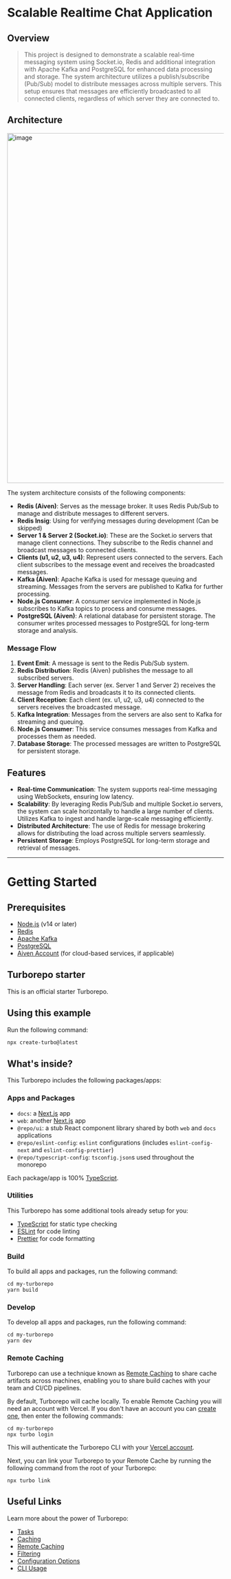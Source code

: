 

# Scalable Realtime Chat Application


## Overview

> This project is designed to demonstrate a scalable real-time messaging system using Socket.io, Redis and additional integration with Apache Kafka and PostgreSQL for enhanced data processing and storage. The system architecture utilizes a publish/subscribe (Pub/Sub) model to distribute messages across multiple servers. This setup ensures that messages are efficiently broadcasted to all connected clients, regardless of which server they are connected to.

## Architecture

<img width="813" alt="image" src="https://github.com/sidjha57/scalable-chat/assets/62923020/9ea5dd2f-7917-4bd6-8d9b-974418452e30">


The system architecture consists of the following components:

- **Redis (Aiven)**: Serves as the message broker. It uses Redis Pub/Sub to manage and distribute messages to different servers.
- **Redis Insig**: Using for verifying messages during development (Can be skipped)
- **Server 1 & Server 2 (Socket.io)**: These are the Socket.io servers that manage client connections. They subscribe to the Redis channel and broadcast messages to connected clients.
- **Clients (u1, u2, u3, u4)**: Represent users connected to the servers. Each client subscribes to the message event and receives the broadcasted messages.
- **Kafka (Aiven)**: Apache Kafka is used for message queuing and streaming. Messages from the servers are published to Kafka for further processing.
- **Node.js Consumer**: A consumer service implemented in Node.js subscribes to Kafka topics to process and consume messages.
- **PostgreSQL (Aiven)**: A relational database for persistent storage. The consumer writes processed messages to PostgreSQL for long-term storage and analysis.

### Message Flow

1. **Event Emit**: A message is sent to the Redis Pub/Sub system.
2. **Redis Distribution**: Redis (Aiven) publishes the message to all subscribed servers.
3. **Server Handling**: Each server (ex. Server 1 and Server 2) receives the message from Redis and broadcasts it to its connected clients.
4. **Client Reception**: Each client (ex. u1, u2, u3, u4) connected to the servers receives the broadcasted message.
5. **Kafka Integration**: Messages from the servers are also sent to Kafka for streaming and queuing.
6. **Node.js Consumer**: This service consumes messages from Kafka and processes them as needed.
7. **Database Storage**: The processed messages are written to PostgreSQL for persistent storage.

## Features

- **Real-time Communication**: The system supports real-time messaging using WebSockets, ensuring low latency.
- **Scalability**: By leveraging Redis Pub/Sub and multiple Socket.io servers, the system can scale horizontally to handle a large number of clients. Utilizes Kafka to ingest and handle large-scale messaging efficiently.
- **Distributed Architecture**: The use of Redis for message brokering allows for distributing the load across multiple servers seamlessly.
- **Persistent Storage**: Employs PostgreSQL for long-term storage and retrieval of messages.

---

# Getting Started

## Prerequisites

- [Node.js](https://nodejs.org/) (v14 or later)
- [Redis](https://redis.io/)
- [Apache Kafka](https://kafka.apache.org/)
- [PostgreSQL](https://www.postgresql.org/)
- [Aiven Account](https://aiven.io/) (for cloud-based services, if applicable)

## Turborepo starter

This is an official starter Turborepo.

## Using this example

Run the following command:

```sh
npx create-turbo@latest
```

## What's inside?

This Turborepo includes the following packages/apps:

### Apps and Packages

- `docs`: a [Next.js](https://nextjs.org/) app
- `web`: another [Next.js](https://nextjs.org/) app
- `@repo/ui`: a stub React component library shared by both `web` and `docs` applications
- `@repo/eslint-config`: `eslint` configurations (includes `eslint-config-next` and `eslint-config-prettier`)
- `@repo/typescript-config`: `tsconfig.json`s used throughout the monorepo

Each package/app is 100% [TypeScript](https://www.typescriptlang.org/).

### Utilities

This Turborepo has some additional tools already setup for you:

- [TypeScript](https://www.typescriptlang.org/) for static type checking
- [ESLint](https://eslint.org/) for code linting
- [Prettier](https://prettier.io) for code formatting

### Build

To build all apps and packages, run the following command:

```
cd my-turborepo
yarn build
```

### Develop

To develop all apps and packages, run the following command:

```
cd my-turborepo
yarn dev
```

### Remote Caching

Turborepo can use a technique known as [Remote Caching](https://turbo.build/repo/docs/core-concepts/remote-caching) to share cache artifacts across machines, enabling you to share build caches with your team and CI/CD pipelines.

By default, Turborepo will cache locally. To enable Remote Caching you will need an account with Vercel. If you don't have an account you can [create one](https://vercel.com/signup), then enter the following commands:

```
cd my-turborepo
npx turbo login
```

This will authenticate the Turborepo CLI with your [Vercel account](https://vercel.com/docs/concepts/personal-accounts/overview).

Next, you can link your Turborepo to your Remote Cache by running the following command from the root of your Turborepo:

```
npx turbo link
```

## Useful Links

Learn more about the power of Turborepo:

- [Tasks](https://turbo.build/repo/docs/core-concepts/monorepos/running-tasks)
- [Caching](https://turbo.build/repo/docs/core-concepts/caching)
- [Remote Caching](https://turbo.build/repo/docs/core-concepts/remote-caching)
- [Filtering](https://turbo.build/repo/docs/core-concepts/monorepos/filtering)
- [Configuration Options](https://turbo.build/repo/docs/reference/configuration)
- [CLI Usage](https://turbo.build/repo/docs/reference/command-line-reference)
